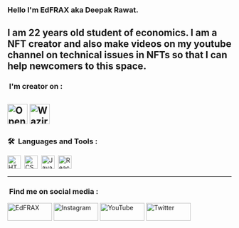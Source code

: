 
### Hello I'm EdFRAX aka Deepak Rawat.
I am 22 years old student of economics.
I am a NFT creator and also make videos on my youtube channel on technical issues in NFTs so that I can help newcomers to this space.
---
### &nbsp;I'm creator on :

[<img width="45" height="45" src="https://raw.githubusercontent.com/EdFRAX/README/main/icons/opensea.svg" alt="OpenSea" name="OpenSea" />](https://opensea.io/edfrax)
[<img width="45" height="45" src="https://raw.githubusercontent.com/EdFRAX/README/main/icons/wazirx.svg" alt="WazirXNFT" name="WazirXNFT" />](https://nft.wazirx.org/EdFRAX)
---
### 🛠 &nbsp;Languages and Tools :

<img src="https://raw.githubusercontent.com/EdFRAX/README/main/icons/html.svg" title="HTML5" alt="HTML" width="30" height="30"/>&nbsp;
<img src="https://raw.githubusercontent.com/EdFRAX/README/main/icons/css.svg"  title="CSS3" alt="CSS" width="30" height="30"/>&nbsp;
<img src="https://raw.githubusercontent.com/EdFRAX/README/main/icons/javascript.svg" title="JavaScript" alt="JavaScript" width="30" height="30"/>&nbsp;
<img src="https://raw.githubusercontent.com/EdFRAX/README/main/icons/react.svg" title="React" alt="React" width="30" height="30"/>&nbsp;

---
### &nbsp;Find me on social media :

[<img width="100" height="40" src="https://raw.githubusercontent.com/EdFRAX/README/main/icons/edfrax.svg" alt="EdFRAX" name="EdFRAX" />](https://edfrax.info)
[<img width="100" height="40" src="https://raw.githubusercontent.com/EdFRAX/README/main/images/1.png" alt="Instagram" name="Instagram" />](https://instagram.com/edfrax)
[<img width="100" height="40" src="https://raw.githubusercontent.com/EdFRAX/README/main/images/2.png" alt="YouTube" name="YouTube" />](https://www.youtube.com/edfrax)
[<img width="100" height="40" src="https://raw.githubusercontent.com/EdFRAX/README/main/images/3.png" alt="Twitter" name="Twitter" />](https://twitter.com/edfrax)
